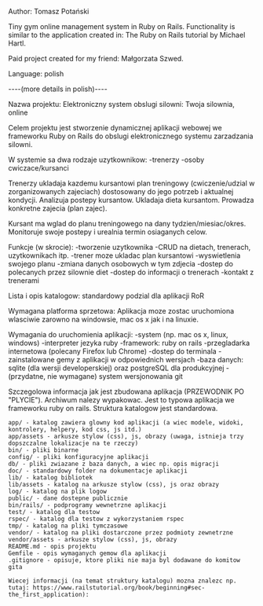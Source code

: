 Author: Tomasz Potański

Tiny gym online management system in Ruby on Rails. Functionality is similar to the application created in: The Ruby on Rails tutorial by Michael Hartl. 

Paid project created for my friend: Małgorzata Szwed. 

Language: polish

----(more details in polish)----

Nazwa projektu: Elektroniczny system obslugi silowni: Twoja silownia, online

Celem projektu jest stworzenie dynamicznej aplikacji webowej we frameworku Ruby on Rails do obslugi elektronicznego systemu zarzadzania silowni.

W systemie sa dwa rodzaje uzytkownikow:
-trenerzy
-osoby cwiczace/kursanci

Trenerzy ukladaja kazdemu kursantowi plan treningowy (cwiczenie/udzial w zorganizowanych zajeciach) dostosowany do jego potrzeb i aktualnej kondycji. Analizuja postepy kursantow. Ukladaja dieta kursantom. Prowadza konkretne zajecia (plan zajec).

Kursant  ma wglad do planu treningowego na dany tydzien/miesiac/okres. Monitoruje swoje postepy i urealnia termin osiaganych celow. 

Funkcje (w skrocie):
-tworzenie uzytkownika
-CRUD na dietach, trenerach, uzytkownikach itp.
-trener moze ukladac plan kursantowi
-wyswietlenia swojego planu
-zmiana danych osobowych w tym zdjecia
-dostep do polecanych przez silownie diet
-dostep do informacji o trenerach
-kontakt z trenerami

Lista i opis katalogow: standardowy podzial dla aplikacji RoR

Wymagana platforma sprzetowa: Aplikacja moze zostac uruchomiona wlasciwie zarowno na windowsie, mac os x jak i na linuxie.

Wymagania do uruchomienia aplikacji:
-system (np. mac os x, linux, windows)
-interpreter jezyka ruby
-framework: ruby on rails
-przegladarka internetowa (polecany Firefox lub Chrome)
-dostep do terminala
-zainstalowane gemy z aplikacji w odpowiednich wersjach
-baza danych: sqlite (dla wersji developerskiej) oraz postgreSQL dla produkcyjnej
-(przydatne, nie wymagane) system wersjonowania git


Szczegolowa informacja jak jest zbudowana aplikacja (PRZEWODNIK PO "PLYCIE").
Archiwum nalezy wypakowac. 
Jest to typowa aplikacja we frameworku ruby on rails. Struktura katalogow jest standardowa.

	app/ - katalog zawiera glowny kod aplikacji (a wiec modele, widoki, kontrolery, helpery, kod css, js itd.)
	app/assets - arkusze stylow (css), js, obrazy (uwaga, istnieja trzy dopszczalne lokalizacje na te rzeczy)
	bin/ - pliki binarne
	config/ - pliki konfiguracyjne aplikacji
	db/ - pliki zwiazane z baza danych, a wiec np. opis migracji
	doc/ - standardowy folder na dokumentacje aplikacji
	lib/ - katalog bibliotek
	lib/assets - katalog na arkusze stylow (css), js oraz obrazy
	log/ - katalog na plik logow
	public/ - dane dostepne publicznie
	bin/rails/ - podprogramy wewnetrzne aplikacji
	test/ - katalog dla testow
	rspec/ - katalog dla testow z wykorzystaniem rspec
	tmp/ - katalog na pliki tymczasowe
	vendor/ - katalog na pliki dostarczone przez podmioty zewnetrzne
	vendor/assets - arkusze stylow (css), js, obrazy
	README.md - opis projektu
	Gemfile - opis wymaganych gemow dla aplikacji
	.gitignore - opisuje, ktore pliki nie maja byl dodawane do komitow gita

	Wiecej informacji (na temat struktury katalogu) mozna znalezc np. tutaj: https://www.railstutorial.org/book/beginning#sec-the_first_application):
